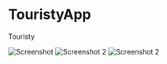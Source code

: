 # TouristyApp
Touristy

![Screenshot](https://raw.githubusercontent.com/chriswebb09/TouristyApp/master/Simulator%20Screen%20Shot.png)
![Screenshot 2](https://raw.githubusercontent.com/chriswebb09/TouristyApp/master/Simulator%20Screen%20Shot%202.png)
![Screenshot 2](https://raw.githubusercontent.com/chriswebb09/TouristyApp/master/Simulator%20Screen%20Shot%202.png)

